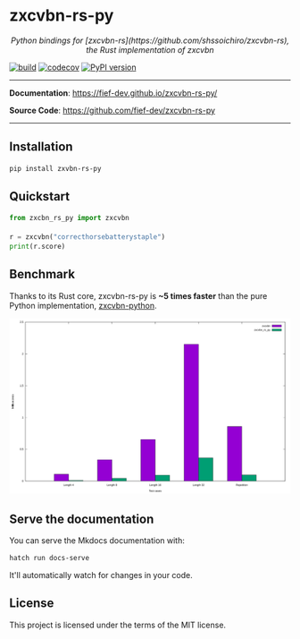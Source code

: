# zxcvbn-rs-py

<p align="center">
    <em>Python bindings for [zxcvbn-rs](https://github.com/shssoichiro/zxcvbn-rs), the Rust implementation of zxcvbn</em>
</p>

[![build](https://github.com/fief-dev/zxcvbn-rs-py/workflows/CI/badge.svg)](https://github.com/fief-dev/zxcvbn-rs-py/actions)
[![codecov](https://codecov.io/gh/fief-dev/zxcvbn-rs-py/branch/main/graph/badge.svg)](https://codecov.io/gh/fief-dev/zxcvbn-rs-py)
[![PyPI version](https://badge.fury.io/py/zxcvbn-rs-py.svg)](https://badge.fury.io/py/zxcvbn-rs-py)

---

**Documentation**: <a href="https://fief-dev.github.io/zxcvbn-rs-py/" target="_blank">https://fief-dev.github.io/zxcvbn-rs-py/</a>

**Source Code**: <a href="https://github.com/fief-dev/zxcvbn-rs-py" target="_blank">https://github.com/fief-dev/zxcvbn-rs-py</a>

---

## Installation

```sh
pip install zxvbn-rs-py
```

## Quickstart

```py
from zxcbn_rs_py import zxcvbn

r = zxcvbn("correcthorsebatterystaple")
print(r.score)
```

## Benchmark

Thanks to its Rust core, zxcvbn-rs-py is **~5 times faster** than the pure Python implementation, [zxcvbn-python](https://github.com/dwolfhub/zxcvbn-python).

![zxcvbn-rs-py benchmark](https://raw.githubusercontent.com/fief-dev/zxcvbn-rs-py/main/benchmark/benchmark.svg?sanitize=true)

## Serve the documentation

You can serve the Mkdocs documentation with:

```bash
hatch run docs-serve
```

It'll automatically watch for changes in your code.

## License

This project is licensed under the terms of the MIT license.
